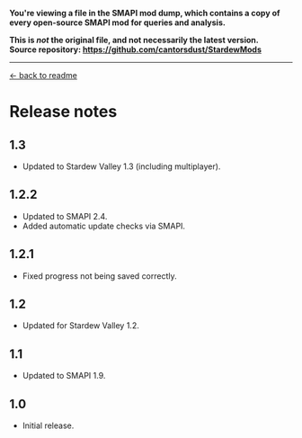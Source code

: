 **You're viewing a file in the SMAPI mod dump, which contains a copy of every open-source SMAPI mod
for queries and analysis.**

**This is _not_ the original file, and not necessarily the latest version.**  
**Source repository: https://github.com/cantorsdust/StardewMods**

----

[← back to readme](README.md)

# Release notes
## 1.3
* Updated to Stardew Valley 1.3 (including multiplayer).

## 1.2.2
* Updated to SMAPI 2.4.
* Added automatic update checks via SMAPI.

## 1.2.1
* Fixed progress not being saved correctly.

## 1.2
* Updated for Stardew Valley 1.2.

## 1.1
* Updated to SMAPI 1.9.

## 1.0
* Initial release.
